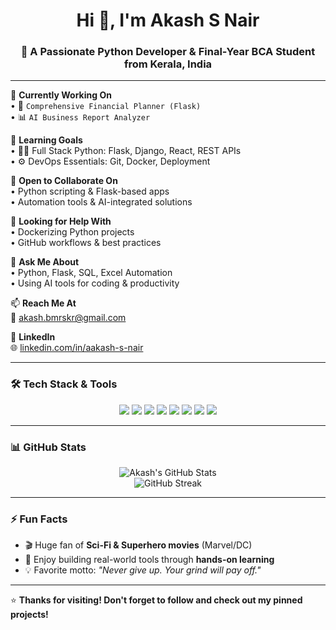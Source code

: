 <h1 align="center">Hi 👋, I'm Akash S Nair</h1>
<h3 align="center">🚀 A Passionate Python Developer & Final-Year BCA Student from Kerala, India</h3>

---

🔭 **Currently Working On**  
• 🔧 `Comprehensive Financial Planner (Flask)`  
• 📊 `AI Business Report Analyzer`

🌱 **Learning Goals**  
• 🧑‍💻 Full Stack Python: Flask, Django, React, REST APIs  
• ⚙️ DevOps Essentials: Git, Docker, Deployment

👯 **Open to Collaborate On**  
• Python scripting & Flask-based apps  
• Automation tools & AI-integrated solutions

🤝 **Looking for Help With**  
• Dockerizing Python projects  
• GitHub workflows & best practices

💬 **Ask Me About**  
• Python, Flask, SQL, Excel Automation  
• Using AI tools for coding & productivity

📫 **Reach Me At**  
📧 [akash.bmrskr@gmail.com](mailto:akash.bmrskr@gmail.com)

🔗 **LinkedIn**  
🌐 [linkedin.com/in/aakash-s-nair](https://www.linkedin.com/in/aakash-s-nair)

---

### 🛠️ Tech Stack & Tools

<p align="center">
  <img src="https://img.shields.io/badge/Python-3670A0?style=for-the-badge&logo=python&logoColor=white"/>
  <img src="https://img.shields.io/badge/Flask-black?style=for-the-badge&logo=flask&logoColor=white"/>
  <img src="https://img.shields.io/badge/React-20232A?style=for-the-badge&logo=react&logoColor=61DAFB"/>
  <img src="https://img.shields.io/badge/HTML-E34F26?style=for-the-badge&logo=html5&logoColor=white"/>
  <img src="https://img.shields.io/badge/CSS-1572B6?style=for-the-badge&logo=css3&logoColor=white"/>
  <img src="https://img.shields.io/badge/SQLite-07405E?style=for-the-badge&logo=sqlite&logoColor=white"/>
  <img src="https://img.shields.io/badge/Docker-2496ED?style=for-the-badge&logo=docker&logoColor=white"/>
  <img src="https://img.shields.io/badge/GitHub-100000?style=for-the-badge&logo=github&logoColor=white"/>
</p>

---

### 📊 GitHub Stats

<p align="center">
  <img src="https://github-readme-stats.vercel.app/api?username=webxastra&show_icons=true&theme=radical" alt="Akash's GitHub Stats"/>
  <br>
  <img src="https://github-readme-streak-stats.herokuapp.com?user=webxastra&theme=radical&date_format=M%20j%5B%2C%20Y%5D" alt="GitHub Streak"/>
</p>

---

### ⚡ Fun Facts

- 🎬 Huge fan of **Sci-Fi & Superhero movies** (Marvel/DC)
- 🧠 Enjoy building real-world tools through **hands-on learning**
- 💡 Favorite motto: _"Never give up. Your grind will pay off."_

---

⭐ **Thanks for visiting! Don't forget to follow and check out my pinned projects!**
